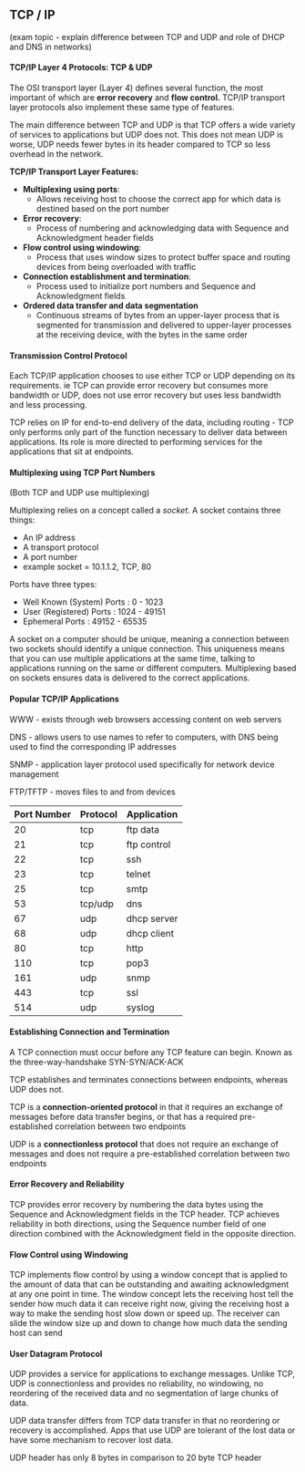 ## TCP / IP
(exam topic - explain difference between TCP and UDP and role of DHCP and DNS in networks)
#### TCP/IP Layer 4 Protocols: TCP & UDP

The OSI transport layer (Layer 4) defines several function, the most important of which are **error recovery** and **flow control.** TCP/IP transport layer protocols also implement these same type of features.

The main difference between TCP and UDP is that TCP offers a wide variety of services to applications but UDP does not. 
This does not mean UDP is worse, UDP needs fewer bytes in its header compared to TCP so less overhead in the network. 

**TCP/IP Transport Layer Features:**

- **Multiplexing using ports**:
    * Allows receiving host to choose the correct app for which data is destined based on the port number
- **Error recovery**:
    * Process of numbering and acknowledging data with Sequence and Acknowledgment header fields
- **Flow control using windowing**:
    * Process that uses window sizes to protect buffer space and routing devices from being overloaded with traffic
- **Connection establishment and termination**:
    * Process used to initialize port numbers and Sequence and Acknowledgment fields
- **Ordered data transfer and data segmentation**
    * Continuous streams of bytes from an upper-layer process that is segmented for transmission and delivered to upper-layer processes at the receiving device, with the bytes in the same order


#### Transmission Control Protocol

Each TCP/IP application chooses to use either TCP or UDP depending on its requirements. ie TCP can provide error recovery but consumes more bandwidth or UDP, does not use error recovery but uses less bandwidth and less processing. 

TCP relies on IP for end-to-end delivery of the data, including routing - TCP only performs only part of the function necessary to deliver data between applications. Its role is more directed to performing services for the applications that sit at endpoints. 

#### Multiplexing using TCP Port Numbers
(Both TCP and UDP use multiplexing)

Multiplexing relies on a concept called a *socket*. A socket contains three things:
- An IP address
- A transport protocol
- A port number
- example socket = 10.1.1.2, TCP, 80

Ports have three types:
* Well Known (System) Ports : 0 - 1023
* User (Registered) Ports   : 1024 - 49151
* Ephemeral Ports           : 49152 - 65535

A socket on a computer should be unique, meaning a connection between two sockets should identify a unique connection. This uniqueness means that you can use multiple applications at the same time, talking to applications running on the same or different computers. Multiplexing based on sockets ensures data is delivered to the correct applications.

#### Popular TCP/IP Applications

WWW - exists through web browsers accessing content on web servers

DNS - allows users to use names to refer to computers, with DNS being used to find the corresponding IP addresses

SNMP - application layer protocol used specifically for network device management

FTP/TFTP - moves files to and from devices


| Port Number | Protocol | Application |
|-------------|----------|-------------|
| 20          | tcp      | ftp data    |
| 21          | tcp      | ftp control |
| 22          | tcp      | ssh         |
| 23          | tcp      | telnet      |
| 25          | tcp      | smtp        |
| 53          | tcp/udp  | dns         |
| 67          | udp      | dhcp server |
| 68          | udp      | dhcp client |
| 80          | tcp      | http        |
| 110         | tcp      | pop3        |
| 161         | udp      | snmp        |
| 443         | tcp      | ssl         |
| 514         | udp      | syslog      |


#### Establishing Connection and Termination

A TCP connection must occur before any TCP feature can begin.
Known as the three-way-handshake SYN-SYN/ACK-ACK

TCP establishes and terminates connections between endpoints, whereas UDP does not.

TCP is a **connection-oriented protocol** in that it requires an exchange of messages before data transfer begins, or that has a required pre-established correlation between two endpoints

UDP is a **connectionless protocol** that does not require an exchange of messages and does not require a pre-established correlation between two endpoints

#### Error Recovery and Reliability

TCP provides error recovery by numbering the data bytes using the Sequence and Acknowledgment fields in the TCP header. TCP achieves reliability in both directions, using the Sequence number field of one direction combined with the Acknowledgment field in the opposite direction.

#### Flow Control using Windowing

TCP implements flow control by using a window concept that is applied to the amount of data that can be outstanding and awaiting acknowledgment at any one point in time. The window concept lets the receiving host tell the sender how much data it can receive right now, giving the receiving host a way to make the sending host slow down or speed up. The receiver can slide the window size up and down to change how much data the sending host can send

#### User Datagram Protocol

UDP provides a service for applications to exchange messages. Unlike TCP, UDP is connectionless and provides no reliability, no windowing, no reordering of the received data and no segmentation of large chunks of data.

UDP data transfer differs from TCP data transfer in that no reordering or recovery is accomplished. Apps that use UDP are tolerant of the lost data or have some mechanism to recover lost data. 

UDP header has only 8 bytes in comparison to 20 byte TCP header









